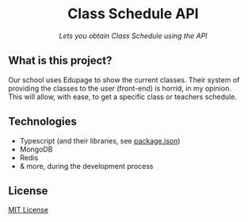 <h1 align="center">Class Schedule API</h1>
<p align="center"><em>Lets you obtain Class Schedule using the API</em></p>

## What is this project?
Our school uses Edupage to show the current classes. Their system of providing the classes to the user (front-end) is horrid, in my opinion.  
This will allow, with ease, to get a specific class or teachers schedule.

## Technologies
* Typescript (and their libraries, see [package.json](package.json))
* MongoDB
* Redis
* & more, during the development process

## License
[MIT License](LICENSE)